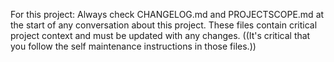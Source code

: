 For this project: Always check CHANGELOG.md and PROJECTSCOPE.md at the start of any conversation about this project. These files contain critical project context and must be updated with any changes. ((It's critical that you follow the self maintenance instructions in those files.))
